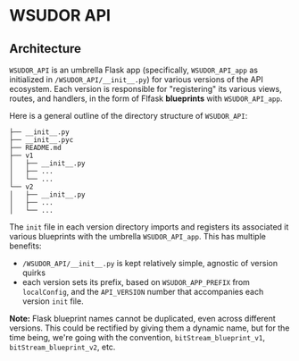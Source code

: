 # WSUDOR API

## Architecture

`WSUDOR_API` is an umbrella Flask app (specifically, `WSUDOR_API_app` as initialized in `/WSUDOR_API/__init__.py`) for various versions of the API ecosystem.  Each version is responsible for "registering" its various views, routes, and handlers, in the form of Flfask **blueprints** with `WSUDOR_API_app`.

Here is a general outline of the directory structure of `WSUDOR_API`:
```
├── __init__.py
├── __init__.pyc
├── README.md
├── v1
│   ├── __init__.py
│   ├── ...
│   └── ...
└── v2    
│   ├── __init__.py
│   ├── ...    
│   └── ...
```

The `init` file in each version directory imports and registers its associated it various blueprints with the umbrella `WSUDOR_API_app`. This has multiple benefits:

* `/WSUDOR_API/__init__.py` is kept relatively simple, agnostic of version quirks
* each version sets its prefix, based on `WSUDOR_APP_PREFIX` from `localConfig`, and the `API_VERSION` number that accompanies each version `init` file.

**Note:** Flask blueprint names cannot be duplicated, even across different versions.  This could be rectified by giving them a dynamic name, but for the time being, we're going with the convention, `bitStream_blueprint_v1`, `bitStream_blueprint_v2`, etc.












